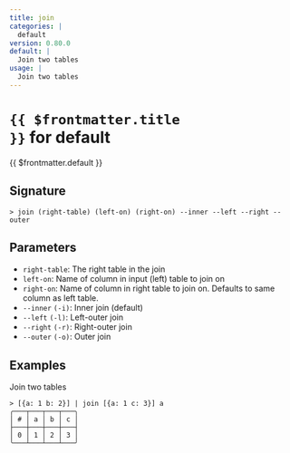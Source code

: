 ```yaml
---
title: join
categories: |
  default
version: 0.80.0
default: |
  Join two tables
usage: |
  Join two tables
---
```


# <code>{{ $frontmatter.title }}</code> for default

<div class='command-title'>{{ $frontmatter.default }}</div>

## Signature

```> join (right-table) (left-on) (right-on) --inner --left --right --outer```

## Parameters

 -  `right-table`: The right table in the join
 -  `left-on`: Name of column in input (left) table to join on
 -  `right-on`: Name of column in right table to join on. Defaults to same column as left table.
 -  `--inner` `(-i)`: Inner join (default)
 -  `--left` `(-l)`: Left-outer join
 -  `--right` `(-r)`: Right-outer join
 -  `--outer` `(-o)`: Outer join

## Examples

Join two tables
```shell
> [{a: 1 b: 2}] | join [{a: 1 c: 3}] a
╭───┬───┬───┬───╮
│ # │ a │ b │ c │
├───┼───┼───┼───┤
│ 0 │ 1 │ 2 │ 3 │
╰───┴───┴───┴───╯

```
